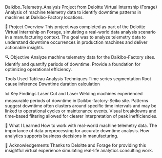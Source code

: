 Daikibo_Telemetry_Analysis
Project from Deloitte Virtual Internship (Forage)
Analysis of machine telemetry data to identify downtime patterns in machines at Daikibo-Factory locations.

📌 Project Overview
This project was completed as part of the Deloitte Virtual Internship on Forage, simulating a real-world data analysis scenario in a manufacturing context. 
The goal was to analyze telemetry data to understand downtime occurrences in production machines and deliver actionable insights.

🔍 Objective
Analyze machine telemetry data for the Daikibo-Factory sites.
Identify and quantify periods of downtime.
Provide a foundation for optimizing operational efficiency.

Tools Used
Tableau
Analysis Techniques
Time series segmentation
Root cause inference
Downtime duration calculation

📊 Key Findings
Laser Cut and Laser Welding machines experienced measurable periods of downtime in Daikbo-factory-Seiko site.
Patterns suggest downtime often clusters around specific time intervals and may be linked to operational cycles or maintenance events.
Visual breakdowns and time-based filtering allowed for clearer interpretation of peak inefficiencies.

🧠 What I Learned
How to work with real-world machine telemetry data.
The importance of data preprocessing for accurate downtime analysis.
How analytics supports business decisions in manufacturing.

📌 Acknowledgements
Thanks to Deloitte and Forage for providing this insightful virtual experience simulating real-life analytics consulting work.
